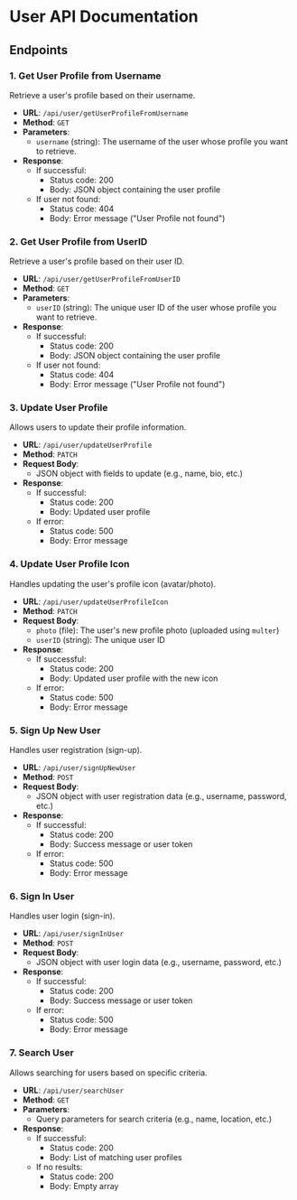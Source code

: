 # User API Documentation

## Endpoints

### 1. Get User Profile from Username

Retrieve a user's profile based on their username.

- **URL**: `/api/user/getUserProfileFromUsername`
- **Method**: `GET`
- **Parameters**:
  - `username` (string): The username of the user whose profile you want to retrieve.
- **Response**:
  - If successful:
    - Status code: 200
    - Body: JSON object containing the user profile
  - If user not found:
    - Status code: 404
    - Body: Error message ("User Profile not found")

### 2. Get User Profile from UserID

Retrieve a user's profile based on their user ID.

- **URL**: `/api/user/getUserProfileFromUserID`
- **Method**: `GET`
- **Parameters**:
  - `userID` (string): The unique user ID of the user whose profile you want to retrieve.
- **Response**:
  - If successful:
    - Status code: 200
    - Body: JSON object containing the user profile
  - If user not found:
    - Status code: 404
    - Body: Error message ("User Profile not found")

### 3. Update User Profile

Allows users to update their profile information.

- **URL**: `/api/user/updateUserProfile`
- **Method**: `PATCH`
- **Request Body**:
  - JSON object with fields to update (e.g., name, bio, etc.)
- **Response**:
  - If successful:
    - Status code: 200
    - Body: Updated user profile
  - If error:
    - Status code: 500
    - Body: Error message

### 4. Update User Profile Icon

Handles updating the user's profile icon (avatar/photo).

- **URL**: `/api/user/updateUserProfileIcon`
- **Method**: `PATCH`
- **Request Body**:
  - `photo` (file): The user's new profile photo (uploaded using `multer`)
  - `userID` (string): The unique user ID
- **Response**:
  - If successful:
    - Status code: 200
    - Body: Updated user profile with the new icon
  - If error:
    - Status code: 500
    - Body: Error message

### 5. Sign Up New User

Handles user registration (sign-up).

- **URL**: `/api/user/signUpNewUser`
- **Method**: `POST`
- **Request Body**:
  - JSON object with user registration data (e.g., username, password, etc.)
- **Response**:
  - If successful:
    - Status code: 200
    - Body: Success message or user token
  - If error:
    - Status code: 500
    - Body: Error message

### 6. Sign In User

Handles user login (sign-in).

- **URL**: `/api/user/signInUser`
- **Method**: `POST`
- **Request Body**:
  - JSON object with user login data (e.g., username, password, etc.)
- **Response**:
  - If successful:
    - Status code: 200
    - Body: Success message or user token
  - If error:
    - Status code: 500
    - Body: Error message

### 7. Search User

Allows searching for users based on specific criteria.

- **URL**: `/api/user/searchUser`
- **Method**: `GET`
- **Parameters**:
  - Query parameters for search criteria (e.g., name, location, etc.)
- **Response**:
  - If successful:
    - Status code: 200
    - Body: List of matching user profiles
  - If no results:
    - Status code: 200
    - Body: Empty array

